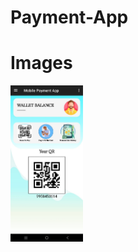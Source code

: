 # Payment-App
# Images
<img src="mobiel payment app/homeScreen.jpeg"
     alt="Markdown Monster icon"
     style="float: left; margin-right: 10px; height: 250px;" />
